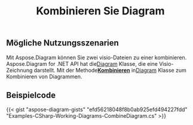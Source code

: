 ﻿---
title: Kombinieren Sie Diagram
type: docs
weight: 30
url: /de/net/merge-combine-diagram/
description: In diesem Abschnitt wird erläutert, wie die Datei visio kombiniert wird
---
## **Mögliche Nutzungsszenarien**

 Mit Aspose.Diagram können Sie zwei visio-Dateien zu einer kombinieren.
 Aspose.Diagram for .NET API hat die[Diagram](http://www.aspose.com/api/net/diagram/aspose.diagram/diagram) Klasse, die eine Visio-Zeichnung darstellt.
Mit der Methode[**Kombinieren**](https://reference.aspose.com/diagram/net/aspose.diagram/diagram/methods/combine) in[Diagram](http://www.aspose.com/api/net/diagram/aspose.diagram/diagram) Klasse zum Kombinieren von Diagrammen.

## **Beispielcode**
{{< gist "aspose-diagram-gists" "efd56218048f8b0ab925efd494227fdd" "Examples-CSharp-Working-Diagrams-CombineDiagram.cs" >}}
